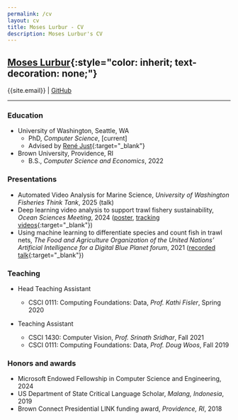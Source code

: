 ```yaml
---
permalink: /cv
layout: cv
title: Moses Lurbur - CV
description: Moses Lurbur's CV
---
```


## [Moses Lurbur](/){:style="color: inherit; text-decoration: none;"}
{{site.email}} | [GitHub]({{site.github}})

---

### Education
- University of Washington, Seattle, WA
    - PhD, _Computer Science_, [current]
    - Advised by [René Just](https://homes.cs.washington.edu/~rjust/){:target="_blank"}
- Brown University, Providence, RI
    - B.S., _Computer Science and Economics_, 2022

<!-- ### Research
[coming soon] -->
   
### Presentations
- Automated Video Analysis for Marine Science, _University of Washington Fisheries Think Tank_, 2025 (talk)
- Deep learning video analysis to support trawl fishery sustainability, _Ocean Sciences Meeting_, 2024 ([poster]({{url}}/static/Lurbur_OSM_Poster.pdf), [tracking videos](https://players.brightcove.net/659677166001/b52e441e-691f-4320-b878-ca677fc16c5e_default/index.html?playlistId=1790816020009450014){:target="_blank"})
- Using machine learning to differentiate species and count fish in trawl nets, _The Food and Agriculture Organization of the United Nations’ Artificial Intelligence for a Digital Blue Planet forum_, 2021 ([recorded talk](https://www.youtube.com/watch?v=mSMeGG_FuVQ){:target="_blank"})

### Teaching
- Head Teaching Assistant
    - CSCI 0111: Computing Foundations: Data, _Prof. Kathi Fisler_, Spring 2020

- Teaching Assistant
    - CSCI 1430: Computer Vision, _Prof. Srinath Sridhar_, Fall 2021
    - CSCI 0111: Computing Foundations: Data, _Prof. Doug Woos_, Fall 2019

### Honors and awards
- Microsoft Endowed Fellowship in Computer Science and Engineering, 2024
- US Department of State Critical Language Scholar, _Malang, Indonesia_, 2019
- Brown Connect Presidential LINK funding award, _Providence, RI_, 2018

